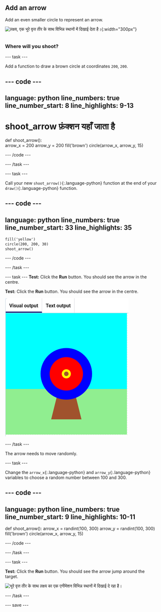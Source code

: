 ## Add an arrow

<div style="display: flex; flex-wrap: wrap">
<div style="flex-basis: 200px; flex-grow: 1; margin-right: 15px;">
Add an even smaller circle to represent an arrow.
</div>
<div>

![लक्ष्य, एक भूरे वृत्त तीर के साथ विभिन्न स्थानों में दिखाई देता है।](images/fire_arrow.gif){:width="300px"}

</div>
</div>

### Where will you shoot?

--- task ---

Add a function to draw a brown circle at coordinates `200`, `200`.

--- code ---
---
language: python line_numbers: true line_number_start: 8
line_highlights: 9-13
---
# shoot_arrow फ़ंक्शन यहाँ जाता है
def shoot_arrow():   
arrow_x = 200 arrow_y = 200 fill('brown') circle(arrow_x, arrow_y, 15)

--- /code ---

--- /task ---

--- task ---

Call your new `shoot_arrow()`{:.language-python} function at the end of your `draw()`{:.language-python} function.

--- code ---
---
language: python line_numbers: true line_number_start: 33
line_highlights: 35
---

    fill('yellow')      
    circle(200, 200, 30)  
    shoot_arrow()

--- /code ---

--- /task ---

--- task --- **Test:** Click the **Run** button. You should see the arrow in the centre.


**Test:** Click the **Run** button. You should see the arrow in the centre.

![a brown arrow circle in the centre of the target](images/arrow-centre.png)


--- /task ---

The arrow needs to move randomly.


--- task ---

Change the `arrow_x`{:.language-python} and `arrow_y`{:.language-python} variables to choose a random number between 100 and 300.

--- code ---
---
language: python line_numbers: true line_number_start: 9
line_highlights: 10-11
---
def shoot_arrow(): arrow_x = randint(100, 300) arrow_y = randint(100, 300) fill('brown') circle(arrow_x, arrow_y, 15)

--- /code ---

--- /task ---


--- task ---


**Test:** Click the **Run** button. You should see the arrow jump around the target.

![भूरे वृत्त तीर के साथ लक्ष्य का एक एनीमेशन विभिन्न स्थानों में दिखाई दे रहा है।](images/fire_arrow.gif)

--- /task ---

--- save ---
